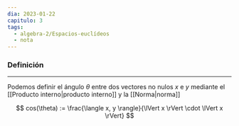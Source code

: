 ```yaml
---
dia: 2023-01-22
capitulo: 3
tags:
  - algebra-2/Espacios-euclídeos
  - nota
---
```

### Definición
---
Podemos definir el ángulo $\theta$ entre dos vectores no nulos $x$ e $y$ mediante el [[Producto interno|producto interno]] y la [[Norma|norma]]

$$ cos(\theta) := \frac{\langle x, y \rangle}{\lVert x \rVert \cdot \lVert x \rVert} $$